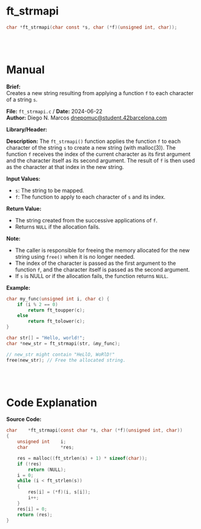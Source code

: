 # ft_strmapi 
``` c 
char *ft_strmapi(char const *s, char (*f)(unsigned int, char));
```
<br>
<br>

# Manual
**Brief:**  
Creates a new string resulting from applying a function `f` to each character of a string `s`.

**File:** `ft_strmapi.c` / **Date:** 2024-06-22  
**Author:** Diego N. Marcos <dnepomuc@student.42barcelona.com>

**Library/Header:**


**Description:**
The `ft_strmapi()` function applies the function `f` to each character of the string `s` to create a new string (with malloc(3)). The function `f` receives the index of the current character as its first argument and the character itself as its second argument. The result of `f` is then used as the character at that index in the new string.

**Input Values:**
* `s`: The string to be mapped.
* `f`: The function to apply to each character of `s` and its index.

**Return Value:**
* The string created from the successive applications of `f`. 
* Returns `NULL` if the allocation fails.

**Note:**
- The caller is responsible for freeing the memory allocated for the new string using `free()` when it is no longer needed.
- The index of the character is passed as the first argument to the function `f`, and the character itself is passed as the second argument.
- If `s` is NULL or if the allocation fails, the function returns `NULL`.

**Example:**
```c
char my_func(unsigned int i, char c) {
    if (i % 2 == 0) 
        return ft_toupper(c);
    else
        return ft_tolower(c);
}

char str[] = "Hello, world!";
char *new_str = ft_strmapi(str, &my_func);

// new_str might contain "HeLlO, WoRlD!"
free(new_str); // Free the allocated string.
```

<br>
<br>

# Code Explanation
**Source Code:**
``` C
char	*ft_strmapi(const char *s, char (*f)(unsigned int, char))
{
	unsigned int	i;
	char			*res;

	res = malloc((ft_strlen(s) + 1) * sizeof(char));
	if (!res)
		return (NULL);
	i = 0;
	while (i < ft_strlen(s))
	{
		res[i] = (*f)(i, s[i]);
		i++;
	}
	res[i] = 0;
	return (res);
}


```
